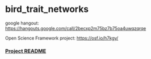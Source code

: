 # bird_trait_networks

google hangout: <https://hangouts.google.com/call/2becxp2m75bz7b75oa4uwqzqrqe>

Open Science Framework project: https://osf.io/h7kgy/

### [**Project README**](http://annakrystalli.github.io/bird_trait_networks/project_README.nb.html)